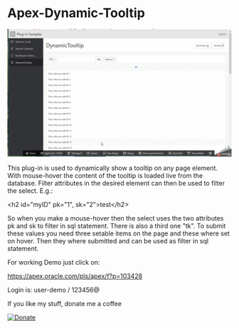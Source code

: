  # Apex-Dynamic-Tooltip

![Screenshot](https://github.com/RonnyWeiss/Apex-Dynamic-Tooltip/blob/master/screenshot.gif?raw=true)

This plug-in is used to dynamically show a tooltip on any page element. With mouse-hover the content of the tooltip is loaded live from the database. Filter attributes in the desired element can then be used to filter the select. E.g.:

&lt;h2 id=&quot;myID&quot; pk=&quot;1&quot;, sk=&quot;2&quot;&gt;test&lt;/h2&gt;

So when you make a mouse-hover then the select uses the two attributes pk and sk to filter in sql statement. There is also a third one &quot;tk&quot;. To submit these values you need three setable items on the page and these where set on hover. Then they where submitted and can be used as filter in sql statement.

For working Demo just click on:

https://apex.oracle.com/pls/apex/f?p=103428

Login is: user-demo / 123456@

If you like my stuff, donate me a coffee

[![Donate](https://img.shields.io/badge/Donate-PayPal-green.svg)](https://www.paypal.me/RonnyW1)
